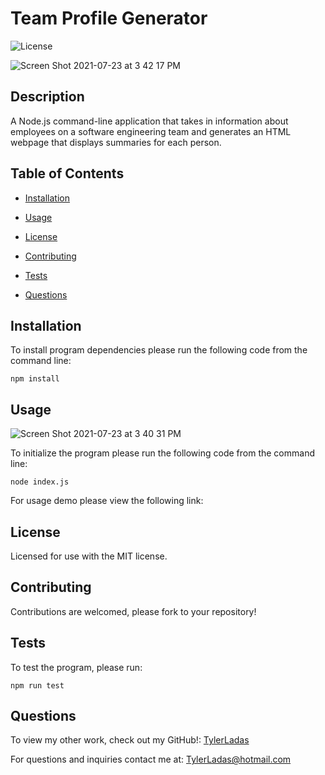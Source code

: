 # Team Profile Generator

![License](https://img.shields.io/badge/License-MIT-<blue>)

![Screen Shot 2021-07-23 at 3 42 17 PM](https://user-images.githubusercontent.com/78171259/126833394-81dd5e67-9288-4123-aa03-71294fdb10aa.png)

## Description

A Node.js command-line application that takes in information about employees on a software engineering team and generates an HTML webpage that displays summaries for each person.

## Table of Contents

* [Installation](#installation)

* [Usage](#usage)

* [License](#license)

* [Contributing](#contributing)

* [Tests](#tests)

* [Questions](#questions)

## Installation

To install program dependencies please run the following code from the command line:

```
npm install
```

## Usage

![Screen Shot 2021-07-23 at 3 40 31 PM](https://user-images.githubusercontent.com/78171259/126833444-65d3483d-23b7-46a1-bd90-5562e1fe07e4.png)

To initialize the program please run the following code from the command line:

```
node index.js
```

For usage demo please view the following link:

## License
    
Licensed for use with the MIT license.

## Contributing

Contributions are welcomed, please fork to your repository!

## Tests

To test the program, please run:

```
npm run test
```

## Questions

To view my other work, check out my GitHub!: 
<a href="https://github.com/TylerLadas" target="_blank">TylerLadas</a>

For questions and inquiries contact me at:
TylerLadas@hotmail.com
